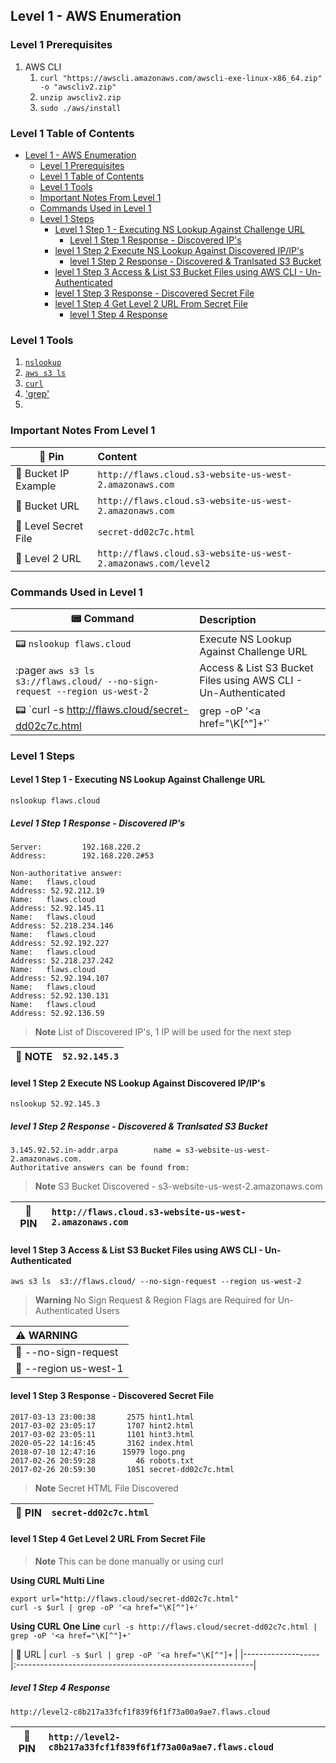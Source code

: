## Level 1 - AWS Enumeration

### Level 1 Prerequisites
1. AWS CLI 
   1.  `curl "https://awscli.amazonaws.com/awscli-exe-linux-x86_64.zip" -o "awscliv2.zip"`
   2.  `unzip awscliv2.zip`
   3.  `sudo ./aws/install`

### Level 1 Table of Contents
- [Level 1 - AWS Enumeration](#level-1---aws-enumeration)
  - [Level 1 Prerequisites](#level-1-prerequisites)
  - [Level 1 Table of Contents](#level-1-table-of-contents)
  - [Level 1 Tools](#level-1-tools)
  - [Important Notes From Level 1](#important-notes-from-level-1)
  - [Commands Used in Level 1](#commands-used-in-level-1)
  - [Level 1 Steps](#level-1-steps)
    - [Level 1 Step 1 - Executing NS Lookup Against Challenge URL](#level-1-step-1---executing-ns-lookup-against-challenge-url)
      - [Level 1 Step 1 Response - Discovered IP's](#level-1-step-1-response---discovered-ips)
    - [level 1 Step 2 Execute NS Lookup Against Discovered IP/IP's](#level-1-step-2-execute-ns-lookup-against-discovered-ipips)
      - [level 1 Step 2 Response - Discovered \& Tranlsated S3 Bucket](#level-1-step-2-response---discovered--tranlsated-s3-bucket)
    - [level 1 Step 3 Access \& List S3 Bucket Files using AWS CLI - Un-Authenticated](#level-1-step-3-access--list-s3-bucket-files-using-aws-cli---un-authenticated)
    - [level 1 Step 3 Response - Discovered Secret File](#level-1-step-3-response---discovered-secret-file)
    - [level 1 Step 4 Get Level 2 URL From Secret File](#level-1-step-4-get-level-2-url-from-secret-file)
      - [level 1 Step 4 Response](#level-1-step-4-response)


### Level 1 Tools
1. [`nslookup`](https://www.nslookup.io/ "DNS Lookup Tool")
2. [`aws s3 ls`](https://docs.aws.amazon.com/cli/latest/reference/s3/ls.html "AWS S3 List Command")
3. [`curl`](https://curl.haxx.se/ "Curl Command Line Tool")
4. ['grep'](https://www.gnu.org/software/grep/ "Grep Command Line Tool")
5. 


### Important Notes From Level 1 
| :pushpin: Pin                 | Content                                                               |
|-------------------------------|:----------------------------------------------------------------------|
| :pushpin:  Bucket IP Example  | `http://flaws.cloud.s3-website-us-west-2.amazonaws.com`               |   
| :pushpin:  Bucket URL         | `http://flaws.cloud.s3-website-us-west-2.amazonaws.com`               |
| :pushpin:  Level Secret File  | `secret-dd02c7c.html`                                                 |
| :pushpin:  Level 2 URL        | `http://flaws.cloud.s3-website-us-west-2.amazonaws.com/level2`        |


### Commands Used in Level 1 
| :pager: Command                                                                           | Description                                                           |
|-------------------------------------------------------------------------------------------|:----------------------------------------------------------------------|
| :pager:  `nslookup flaws.cloud`                                                           | Execute NS Lookup Against Challenge URL                               |   
| :pager `aws s3 ls  s3://flaws.cloud/ --no-sign-request --region us-west-2`                | Access & List S3 Bucket Files using AWS CLI - Un-Authenticated        |
| :pager:  `curl -s http://flaws.cloud/secret-dd02c7c.html | grep -oP '<a href="\K[^"]+'`   | Get Level 2 URL From Secret File                                      |


### Level 1 Steps

#### Level 1 Step 1 - Executing NS Lookup Against Challenge URL 
`nslookup flaws.cloud`

##### Level 1 Step 1 Response - Discovered IP's

```
Server:         192.168.220.2
Address:        192.168.220.2#53

Non-authoritative answer:
Name:   flaws.cloud
Address: 52.92.212.19
Name:   flaws.cloud
Address: 52.92.145.11
Name:   flaws.cloud
Address: 52.218.234.146
Name:   flaws.cloud
Address: 52.92.192.227
Name:   flaws.cloud
Address: 52.218.237.242
Name:   flaws.cloud
Address: 52.92.194.107
Name:   flaws.cloud
Address: 52.92.130.131
Name:   flaws.cloud
Address: 52.92.136.59
```

> **Note**
> List of Discovered IP's, 1 IP will be used for the next step

| :memo: NOTE       | `52.92.145.3`           |
|-------------------|:------------------------|



#### level 1 Step 2 Execute NS Lookup Against Discovered IP/IP's
`nslookup 52.92.145.3`

##### level 1 Step 2 Response - Discovered & Tranlsated S3 Bucket 

```
3.145.92.52.in-addr.arpa        name = s3-website-us-west-2.amazonaws.com.
Authoritative answers can be found from:
```

> **Note**
> S3 Bucket Discovered - s3-website-us-west-2.amazonaws.com

| :pushpin: PIN | `http://flaws.cloud.s3-website-us-west-2.amazonaws.com`   |
|---------------|:----------------------------------------------------------|




#### level 1 Step 3 Access & List S3 Bucket Files using AWS CLI - Un-Authenticated
`aws s3 ls  s3://flaws.cloud/ --no-sign-request --region us-west-2`

> **Warning**
> No Sign Request & Region Flags are Required for Un-Authenticated Users

| :warning: WARNING                                 | 
|:--------------------------------------------------|
| :triangular_flag_on_post: --no-sign-request       |
| :triangular_flag_on_post: --region us-west-1  |

#### level 1 Step 3 Response - Discovered Secret File
```
2017-03-13 23:00:38       2575 hint1.html
2017-03-02 23:05:17       1707 hint2.html
2017-03-02 23:05:11       1101 hint3.html
2020-05-22 14:16:45       3162 index.html
2018-07-10 12:47:16      15979 logo.png
2017-02-26 20:59:28         46 robots.txt
2017-02-26 20:59:30       1051 secret-dd02c7c.html

```

> **Note**
> Secret HTML File Discovered 

| :pushpin: PIN | `secret-dd02c7c.html`   |
|---------------|:------------------------|



#### level 1 Step 4 Get Level 2 URL From Secret File
> **Note**
> This can be done manually or using curl

**Using CURL Multi Line**
```
export url="http://flaws.cloud/secret-dd02c7c.html"
curl -s $url | grep -oP '<a href="\K[^"]+' 
```

**Using CURL One Line**
`curl -s http://flaws.cloud/secret-dd02c7c.html | grep -oP '<a href="\K[^"]+'`




| :memo: URL       | `curl -s $url | grep -oP '<a href="\K[^"]+`                 |
|-------------------|:-----------------------------------------------------------|

##### level 1 Step 4 Response

`http://level2-c8b217a33fcf1f839f6f1f73a00a9ae7.flaws.cloud`


| :pushpin: PIN | `http://level2-c8b217a33fcf1f839f6f1f73a00a9ae7.flaws.cloud`   |
|---------------|:---------------------------------------------------------------|






